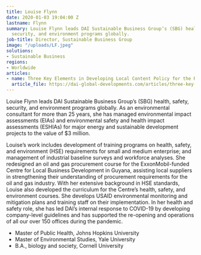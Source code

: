 ```yaml
---
title: Louise Flynn
date: 2020-01-03 19:04:00 Z
lastname: Flynn
summary: Louise Flynn leads DAI Sustainable Business Group’s (SBG) health, safety,
  security, and environment programs globally.
job-title: Director, Sustainable Business Group
image: "/uploads/LF.jpeg"
solutions:
- Sustainable Business
regions:
- Worldwide
articles:
- name: Three Key Elements in Developing Local Content Policy for the Renewables Sector
  article_file: https://dai-global-developments.com/articles/three-key-elements-in-developing-local-content-policy-for-the-renewables-sector?utm_source=daidotcom
---
```


Louise Flynn leads DAI Sustainable Business Group’s (SBG) health, safety, security, and environment programs globally. As an environmental consultant for more than 25 years, she has managed environmental impact assessments (EIAs) and environmental safety and health impact assessments (ESHIAs) for major energy and sustainable development projects to the value of $3 million.

Louise’s work includes development of training programs on health, safety, and environment (HSE) requirements for small and medium enterprise; and management of industrial baseline surveys and workforce analyses. She redesigned an oil and gas procurement course for the ExxonMobil-funded Centre for Local Business Development in Guyana, assisting local suppliers in strengthening their understanding of procurement requirements for the oil and gas industry. With her extensive background in HSE standards, Louise also developed the curriculum for the Centre’s health, safety, and environment courses.  She develops USAID environmental monitoring and mitigation plans and training staff on their implementation.  In her health and safety role, she has led DAI’s internal response to COVID-19 by developing company-level guidelines and has supported the re-opening and operations of all our over 150 offices during the pandemic.

* Master of Public Health, Johns Hopkins University
* Master of Environmental Studies, Yale University
* B.A., biology and society, Cornell University
